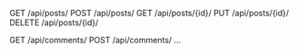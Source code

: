 GET /api/posts/
POST /api/posts/
GET /api/posts/{id}/
PUT /api/posts/{id}/
DELETE /api/posts/{id}/

GET /api/comments/
POST /api/comments/
...
